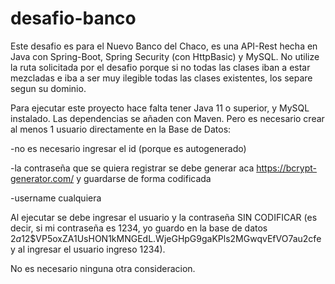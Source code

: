 # desafio-banco

Este desafio es para el Nuevo Banco del Chaco, es una API-Rest hecha en Java con Spring-Boot, Spring Security (con HttpBasic) y MySQL. No utilize la ruta solicitada por el desafio porque si no todas las clases iban a estar mezcladas e iba a ser muy ilegible todas las clases existentes, los separe segun su dominio.

Para ejecutar este proyecto hace falta tener Java 11 o superior, y MySQL instalado. Las dependencias se añaden con Maven. Pero es necesario crear al menos 1 usuario directamente en la Base de Datos:

  -no es necesario ingresar el id (porque es autogenerado) 
  
  -la contraseña que se quiera registrar se debe generar aca https://bcrypt-generator.com/ y guardarse de forma codificada
  
  -username cualquiera
  
Al ejecutar se debe ingresar el usuario y la contraseña SIN CODIFICAR (es decir, si mi contraseña es 1234, yo guardo en la base de datos $2a$12$VP5oxZA1UsHON1kMNGEdL.WjeGHpG9gaKPls2MGwqvEfVO7au2cfe y al ingresar el usuario ingreso 1234).

No es necesario ninguna otra consideracion.
